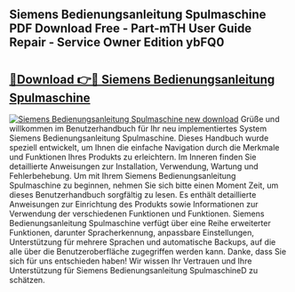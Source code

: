 ## Siemens Bedienungsanleitung Spulmaschine PDF Download Free - Part-mTH User Guide Repair - Service Owner Edition ybFQ0

# <h2><a href="http://df22qz.blite.top/?on=Siemens+Bedienungsanleitung+Spulmaschine">🔗Download 👉🔴 Siemens Bedienungsanleitung Spulmaschine</a></h2>

[![Siemens Bedienungsanleitung Spulmaschine new download](https://i.imgur.com/lujVjoI.png)](http://df22qz.blite.top/?on=Siemens+Bedienungsanleitung+Spulmaschine)
Grüße und willkommen im Benutzerhandbuch für Ihr neu implementiertes System Siemens Bedienungsanleitung Spulmaschine. Dieses Handbuch wurde speziell entwickelt, um Ihnen die einfache Navigation durch die Merkmale und Funktionen Ihres Produkts zu erleichtern. Im Inneren finden Sie detaillierte Anweisungen zur Installation, Verwendung, Wartung und Fehlerbehebung. Um mit Ihrem Siemens Bedienungsanleitung Spulmaschine zu beginnen, nehmen Sie sich bitte einen Moment Zeit, um dieses Benutzerhandbuch sorgfältig zu lesen. Es enthält detaillierte Anweisungen zur Einrichtung des Produkts sowie Informationen zur Verwendung der verschiedenen Funktionen und Funktionen. Siemens Bedienungsanleitung Spulmaschine verfügt über eine Reihe erweiterter Funktionen, darunter Spracherkennung, anpassbare Einstellungen, Unterstützung für mehrere Sprachen und automatische Backups, auf die alle über die Benutzeroberfläche zugegriffen werden kann. Danke, dass Sie sich für uns entschieden haben! Wir wissen Ihr Vertrauen und Ihre Unterstützung für Siemens Bedienungsanleitung SpulmaschineD zu schätzen.
